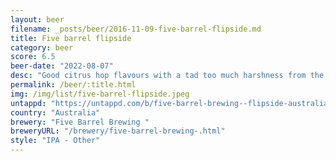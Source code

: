 ```yaml
---
layout: beer
filename: _posts/beer/2016-11-09-five-barrel-flipside.md
title: Five barrel flipside
category: beer
score: 6.5
beer-date: "2022-08-07"
desc: "Good citrus hop flavours with a tad too much harshness from the hops. Great light yellow haze"
permalink: /beer/:title.html
img: /img/list/five-barrel-flipside.jpeg
untappd: "https://untappd.com/b/five-barrel-brewing--flipside-australian-ipa/4154665"
country: "Australia"
brewery: "Five Barrel Brewing "
breweryURL: "/brewery/five-barrel-brewing-.html"
style: "IPA - Other"
---
```

